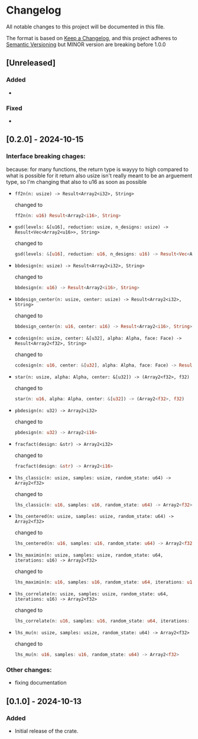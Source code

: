 # Changelog

All notable changes to this project will be documented in this file.

The format is based on [Keep a Changelog](https://keepachangelog.com/en/1.0.0/), and this project adheres to [Semantic Versioning](https://semver.org/spec/v2.0.0.html) but MINOR version are breaking before 1.0.0


## [Unreleased]
### Added
- 

### Fixed
- 

## [0.2.0] - 2024-10-15
### Interface breaking chages:
because: for many functions, the return type is wayyy to high compared to what is possible for it return
         also usize isn't really meant to be an arguement type, so I'm changing that also to u16 as soon as possible

-   `ff2n(n: usize) -> Result<Array2<i32>, String>`

    changed to 

    ```rust
    ff2n(n: u16) Result<Array2<i16>, String>
    ```

-   `gsd(levels: &[u16], reduction: usize, n_designs: usize) -> Result<Vec<Array2<u16>>, String>`

    changed to

    ```rust
    gsd(levels: &[u16], reduction: u16, n_designs: u16) -> Result<Vec<Array2<u16>>, String>
    ```
    
-   `bbdesign(n: usize) -> Result<Array2<i32>, String>`

    changed to 

    ```rust
    bbdesign(n: u16) -> Result<Array2<i16>, String> 
    ```

-   `bbdesign_center(n: usize, center: usize) -> Result<Array2<i32>, String>`

    changed to 

    ```rust
    bbdesign_center(n: u16, center: u16) -> Result<Array2<i16>, String>
    ```

-   `ccdesign(n: usize, center: &[u32], alpha: Alpha, face: Face) -> Result<Array2<f32>, String>`

    changed to 

    ```rust
    ccdesign(n: u16, center: &[u32], alpha: Alpha, face: Face) -> Result<Array2<f32>, String> 
    ```

-   `star(n: usize, alpha: Alpha, center: &[u32]) -> (Array2<f32>, f32)`

    changed to

    ```rust
    star(n: u16, alpha: Alpha, center: &[u32]) -> (Array2<f32>, f32)
    ```

-   `pbdesign(n: u32) -> Array2<i32>`

    changed to

    ```rust
    pbdesign(n: u32) -> Array2<i16>
    ```

-   `fracfact(design: &str) -> Array2<i32>`

    changed to

    ```rust
    fracfact(design: &str) -> Array2<i16>
    ```

-   `lhs_classic(n: usize, samples: usize, random_state: u64) -> Array2<f32>`

    changed to

    ```rust
    lhs_classic(n: u16, samples: u16, random_state: u64) -> Array2<f32>
    ```

-   `lhs_centered(n: usize, samples: usize, random_state: u64) -> Array2<f32>`

    changed to

    ```rust
    lhs_centered(n: u16, samples: u16, random_state: u64) -> Array2<f32>
    ```

-   `lhs_maximin(n: usize, samples: usize, random_state: u64, iterations: u16) -> Array2<f32>`

    changed to

    ```rust
    lhs_maximin(n: u16, samples: u16, random_state: u64, iterations: u16) -> Array2<f32>
    ```

-   `lhs_correlate(n: usize, samples: usize, random_state: u64, iterations: u16) -> Array2<f32>`

    changed to

    ```rust
    lhs_correlate(n: u16, samples: u16, random_state: u64, iterations: u16) -> Array2<f32>
    ```

-   `lhs_mu(n: usize, samples: usize, random_state: u64) -> Array2<f32>`

    changed to 

    ```rust
    lhs_mu(n: u16, samples: u16, random_state: u64) -> Array2<f32>
    ```

### Other changes:
-   fixing documentation



## [0.1.0] - 2024-10-13
### Added
-   Initial release of the crate.